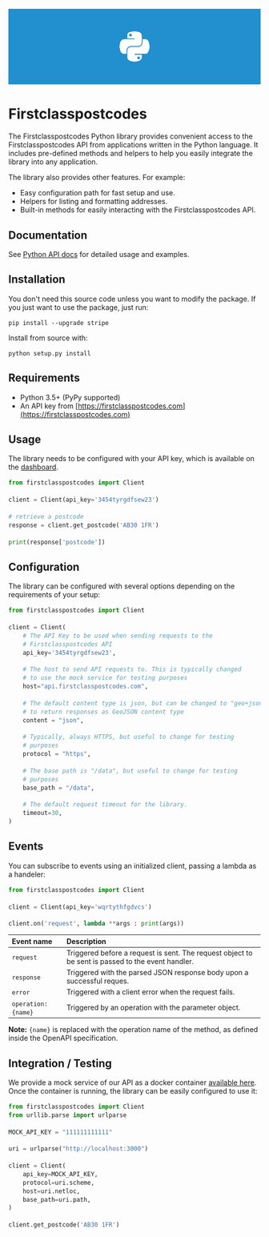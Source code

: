 ![Cover](/.github/images/cover.png)

# Firstclasspostcodes
The Firstclasspostcodes Python library provides convenient access to the Firstclasspostcodes API from applications written in the Python language. It includes pre-defined methods and helpers to help you easily integrate the library into any application.

The library also provides other features. For example:

* Easy configuration path for fast setup and use.
* Helpers for listing and formatting addresses.
* Built-in methods for easily interacting with the Firstclasspostcodes API.

## Documentation
See [Python API docs](https://docs.firstclasspostcodes.com/python/getting-started) for detailed usage and examples.

## Installation
You don't need this source code unless you want to modify the package. If you just want to use the package, just run:

```
pip install --upgrade stripe
```

Install from source with:

```
python setup.py install
```

## Requirements

* Python 3.5+ (PyPy supported)
* An API key from [https://firstclasspostcodes.com](https://firstclasspostcodes.com)

## Usage
The library needs to be configured with your API key, which is available on the [dashboard](https://dashboard.firstclasspostcodes.com).

```python
from firstclasspostcodes import Client

client = Client(api_key='3454tyrgdfsew23')

# retrieve a postcode
response = client.get_postcode('AB30 1FR')

print(response['postcode'])
```

## Configuration
The library can be configured with several options depending on the requirements of your setup:

```python
from firstclasspostcodes import Client

client = Client(
    # The API Key to be used when sending requests to the 
    # Firstclasspostcodes API
    api_key='3454tyrgdfsew23',

    # The host to send API requests to. This is typically changed
    # to use the mock service for testing purposes
    host="api.firstclasspostcodes.com",

    # The default content type is json, but can be changed to "geo+json"
    # to return responses as GeoJSON content type
    content = "json",

    # Typically, always HTTPS, but useful to change for testing
    # purposes
    protocol = "https",

    # The base path is "/data", but useful to change for testing
    # purposes
    base_path = "/data",

    # The default request timeout for the library.
    timeout=30,
)
```

## Events
You can subscribe to events using an initialized client, passing a lambda as a handeler:

```python
from firstclasspostcodes import Client

client = Client(api_key='wqrtythfgdvcs')

client.on('request', lambda **args : print(args))
```

| Event name | Description |
|:-----|:-----|
| `request` | Triggered before a request is sent. The request object to be sent is passed to the event handler. |
| `response` | Triggered with the parsed JSON response body upon a successful reques. |
| `error` | Triggered with a client error when the request fails. |
| `operation:{name}` | Triggered by an operation with the parameter object. |

**Note:** `{name}` is replaced with the operation name of the method, as defined inside the OpenAPI specification.

## Integration / Testing
We provide a mock service of our API as a docker container [available here](https://github.com/firstclasspostcodes/firstclasspostcodes-mock). Once the container is running, the library can be easily configured to use it:

```python
from firstclasspostcodes import Client
from urllib.parse import urlparse

MOCK_API_KEY = "111111111111"

uri = urlparse("http://localhost:3000")

client = Client(
    api_key=MOCK_API_KEY,
    protocol=uri.scheme,
    host=uri.netloc,
    base_path=uri.path,
)

client.get_postcode('AB30 1FR')
```
